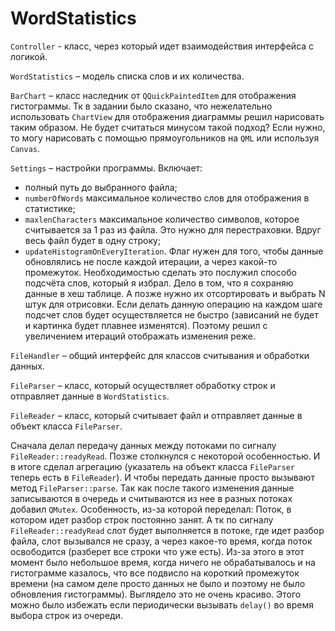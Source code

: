 # WordStatistics

`Controller` - класс, через который идет взаимодействия интерфейса с логикой.

`WordStatistics` – модель списка слов и их количества.

`BarChart` – класс наследник от `QQuickPaintedItem` для отображения гистограммы. Тк в задании было сказано, что нежелательно использовать `ChartView` для отображения диаграммы решил нарисовать таким образом. Не будет считаться минусом такой подход? Если нужно, то могу нарисовать с помощью прямоугольников на `QML` или используя `Canvas`.

`Settings` – настройки программы. Включает:
- полный путь до выбранного файла;
- `numberOfWords` максимальное количество слов для отображения в статистике;
- `maxlenCharacters` максимальное количество символов, которое считывается за 1 раз из файла. Это нужно для перестраховки. Вдруг весь файл будет в одну строку;
- `updateHistogramOnEveryIteration`. Флаг нужен для того, чтобы данные обновлялись не после каждой итерации, а через какой-то промежуток. Необходимостью сделать это послужил способо подсчёта слов, который я избрал. Дело в том, что я сохраняю данные в хеш таблице. А позже нужно их отсортировать и выбрать N штук для отрисовки. Если делать данную операцию на каждом шаге подсчет слов будет осуществляется не быстро (зависаний не будет и картинка будет плавнее изменятся). Поэтому решил с увеличением итераций отображать изменения реже.

`FileHandler` – общий интерфейс для классов считывания и обработки данных.

`FileParser` – класс, который осуществляет обработку строк и отправляет данные в `WordStatistics`.

`FileReader` – класс, который считывает файл и отправляет данные в объект класса `FileParser`.

Сначала делал передачу данных между потоками по сигналу `FileReader::readyRead`. Позже столкнулся с некоторой особенностью. И в итоге сделал агрегацию (указатель на объект класса `FileParser` теперь есть в `FileReader`). И чтобы передать данные просто вызывают метод `FileParser::parse`. Так как после такого изменения данные записываются в очередь и считываются из нее в разных потоках добавил `QMutex`.
Особенность, из-за которой переделал:
Поток, в котором идет разбор строк постоянно занят. А тк по сигналу `FileReader::readyRead` слот будет выполняется в потоке, где идет разбор файла, слот вызывался не сразу, а через какое-то время, когда поток освободится (разберет все строки что уже есть). Из-за этого в этот момент было небольшое время, когда ничего не обрабатывалось и на гистограмме казалось, что все подвисло на короткий промежуток времени (на самом деле просто данных не было и поэтому не было обновления гистограммы). Выглядело это не очень красиво. Этого можно было избежать если периодически вызывать `delay()` во время выбора строк из очереди.

